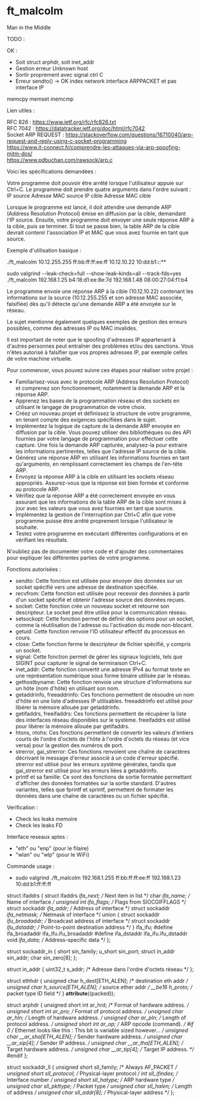 # ft_malcolm
Man in the Middle

TODO :

OK :
- Soit struct arphdr, soit inet_addr
- 	Gestion erreur Unknown host
-	Sortir proprement avec signal ctrl C
-	Erreur sendto() -> OK index network interface ARPPACKET et pas interface IP

memcpy
memset
memcmp

Lien utiles :

RFC 826 : https://www.ietf.org/rfc/rfc826.txt  
RFC 7042 : https://datatracker.ietf.org/doc/html/rfc7042  
Socket ARP REQUEST : https://stackoverflow.com/questions/16710040/arp-request-and-reply-using-c-socket-programming  
https://www.it-connect.fr/comprendre-les-attaques-via-arp-spoofing-mitm-dos/  
https://www.pdbuchan.com/rawsock/arp.c


 Voici les spécifications demandées :

Votre programme doit pouvoir être arrêté lorsque l'utilisateur appuie sur Ctrl+C.
Le programme doit prendre quatre arguments dans l'ordre suivant :
IP source
Adresse MAC source
IP cible
Adresse MAC cible

Lorsque le programme est lancé, il doit attendre une demande ARP (Address Resolution Protocol) émise en diffusion par la cible, demandant l'IP source. Ensuite, votre programme doit envoyer une seule réponse ARP à la cible, puis se terminer. Si tout se passe bien, la table ARP de la cible devrait contenir l'association IP et MAC que vous avez fournie en tant que source.

Exemple d'utilisation basique :

./ft_malcolm 10.12.255.255 ff:bb:ff:ff:ee:ff 10.12.10.22 10:dd:b1:**:**:**

sudo valgrind --leak-check=full --show-leak-kinds=all --track-fds=yes ./ft_malcolm 192.168.1.25 b4:18:d1:ee:8e:7d 192.168.1.48 08:00:27:04:f1:b4

Le programme envoie une réponse ARP à la cible (10.12.10.22) contenant les informations sur la source (10.12.255.255 et son adresse MAC associée, falsifiée) dès qu'il détecte qu'une demande ARP a été envoyée sur le réseau.

Le sujet mentionne également quelques exemples de gestion des erreurs possibles, comme des adresses IP ou MAC invalides.

Il est important de noter que le spoofing d'adresses IP appartenant à d'autres personnes peut entraîner des problèmes et/ou des sanctions. Vous n'êtes autorisé à falsifier que vos propres adresses IP, par exemple celles de votre machine virtuelle.


Pour commencer, vous pouvez suivre ces étapes pour réaliser votre projet :

- Familiarisez-vous avec le protocole ARP (Address Resolution Protocol) et comprenez son fonctionnement, notamment la demande ARP et la réponse ARP.
- Apprenez les bases de la programmation réseau et des sockets en utilisant le langage de programmation de votre choix.
- Créez un nouveau projet et définissez la structure de votre programme, en tenant compte des exigences spécifiées dans le sujet.
- Implémentez la logique de capture de la demande ARP envoyée en diffusion par la cible. Vous pouvez utiliser des bibliothèques ou des API fournies par votre langage de programmation pour effectuer cette capture.
Une fois la demande ARP capturée, analysez-la pour extraire les informations pertinentes, telles que l'adresse IP source de la cible.
- Générez une réponse ARP en utilisant les informations fournies en tant qu'arguments, en remplissant correctement les champs de l'en-tête ARP.
- Envoyez la réponse ARP à la cible en utilisant les sockets réseau appropriés. Assurez-vous que la réponse est bien formée et conforme au protocole ARP.
- Vérifiez que la réponse ARP a été correctement envoyée en vous assurant que les informations de la table ARP de la cible sont mises à jour avec les valeurs que vous avez fournies en tant que source.
- Implémentez la gestion de l'interruption par Ctrl+C afin que votre programme puisse être arrêté proprement lorsque l'utilisateur le souhaite.
- Testez votre programme en exécutant différentes configurations et en vérifiant les résultats.

N'oubliez pas de documenter votre code et d'ajouter des commentaires pour expliquer les différentes parties de votre programme.


Fonctions autorisées :

- sendto: 
Cette fonction est utilisée pour envoyer des données sur un socket spécifié vers une adresse de destination spécifiée.
- recvfrom: 
Cette fonction est utilisée pour recevoir des données à partir d'un socket spécifié et obtenir l'adresse source des données reçues.
- socket: 
Cette fonction crée un nouveau socket et retourne son descripteur. Le socket peut être utilisé pour la communication réseau.
- setsockopt: 
Cette fonction permet de définir des options pour un socket, comme la réutilisation de l'adresse ou l'activation du mode non-blocant.
- getuid: 
Cette fonction renvoie l'ID utilisateur effectif du processus en cours.
- close: 
Cette fonction ferme le descripteur de fichier spécifié, y compris un socket.
- signal: 
Cette fonction permet de gérer les signaux logiciels, tels que SIGINT pour capturer le signal de terminaison Ctrl+C.
- inet_addr: 
Cette fonction convertit une adresse IPv4 au format texte en une représentation numérique sous forme binaire utilisée par le réseau.
- gethostbyname: 
Cette fonction renvoie une structure d'informations sur un hôte (nom d'hôte) en utilisant son nom.
- getaddrinfo, freeaddrinfo: 
Ces fonctions permettent de résoudre un nom d'hôte en une liste d'adresses IP utilisables. freeaddrinfo est utilisé pour libérer la mémoire allouée par getaddrinfo.
- getifaddrs, freeifaddrs: 
Ces fonctions permettent de récupérer la liste des interfaces réseau disponibles sur le système. freeifaddrs est utilisé pour libérer la mémoire allouée par getifaddrs.
- htons, ntohs: 
Ces fonctions permettent de convertir les valeurs d'entiers courts de l'ordre d'octets de l'hôte à l'ordre d'octets du réseau (et vice versa) pour la gestion des numéros de port.
- strerror, gai_strerror: 
Ces fonctions renvoient une chaîne de caractères décrivant le message d'erreur associé à un code d'erreur spécifié. strerror est utilisé pour les erreurs système générales, tandis que gai_strerror est utilisé pour les erreurs liées à getaddrinfo.
- printf et sa famille: 
Ce sont des fonctions de sortie formatée permettant d'afficher des données formatées sur la sortie standard. D'autres variantes, telles que fprintf et sprintf, permettent de formater les données dans une chaîne de caractères ou un fichier spécifié.


Verification :
- Check les leaks memoire
- Check les leaks FD


Interface reseaux aptes :
- "eth" ou "enp" (pour le filaire)
- "wlan" ou "wlp" (pour le WiFi)

Commande usage :
- sudo valgrind ./ft_malcolm 192.168.1.255 ff:bb:ff:ff:ee:ff 192.168.1.23 10:dd:b1:ff:ff:ff

struct ifaddrs {
	struct ifaddrs  *ifa_next;    /* Next item in list */
	char            *ifa_name;    /* Name of interface */
	unsigned int     ifa_flags;   /* Flags from SIOCGIFFLAGS */
	struct sockaddr *ifa_addr;    /* Address of interface */
	struct sockaddr *ifa_netmask; /* Netmask of interface */
	union {
		struct sockaddr *ifu_broadaddr;
						/* Broadcast address of interface */
		struct sockaddr *ifu_dstaddr;
						/* Point-to-point destination address */
	} ifa_ifu;
#define              ifa_broadaddr ifa_ifu.ifu_broadaddr
#define              ifa_dstaddr   ifa_ifu.ifu_dstaddr
	void            *ifa_data;    /* Address-specific data */
};



struct sockaddr_in {
	short   sin_family;
	u_short sin_port;
	struct  in_addr sin_addr;
	char    sin_zero[8];
};

struct in_addr {
    uint32_t       s_addr;     /* Adresse dans l'ordre d'octets réseau */
};


struct ethhdr {
	unsigned char	h_dest[ETH_ALEN];	/* destination eth addr	*/
	unsigned char	h_source[ETH_ALEN];	/* source ether addr	*/
	__be16		h_proto;		/* packet type ID field	*/
} __attribute__((packed));

struct arphdr
  {
    unsigned short int ar_hrd;		/* Format of hardware address.  */
    unsigned short int ar_pro;		/* Format of protocol address.  */
    unsigned char ar_hln;		/* Length of hardware address.  */
    unsigned char ar_pln;		/* Length of protocol address.  */
    unsigned short int ar_op;		/* ARP opcode (command).  */
#if 0
    /* Ethernet looks like this : This bit is variable sized
       however...  */
    unsigned char __ar_sha[ETH_ALEN];	/* Sender hardware address.  */
    unsigned char __ar_sip[4];		/* Sender IP address.  */
    unsigned char __ar_tha[ETH_ALEN];	/* Target hardware address.  */
    unsigned char __ar_tip[4];		/* Target IP address.  */
#endif
  };

  struct sockaddr_ll {
	unsigned short sll_family;   /* Always AF_PACKET */
	unsigned short sll_protocol; /* Physical-layer protocol */
	int            sll_ifindex;  /* Interface number */
	unsigned short sll_hatype;   /* ARP hardware type */
	unsigned char  sll_pkttype;  /* Packet type */
	unsigned char  sll_halen;    /* Length of address */
	unsigned char  sll_addr[8];  /* Physical-layer address */
};
